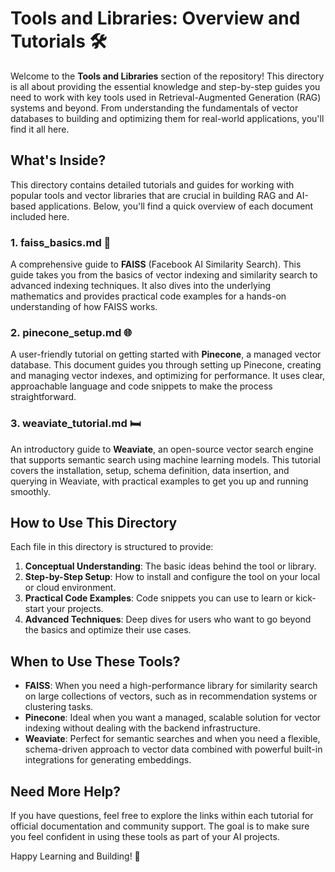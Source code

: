 # Tools and Libraries: Overview and Tutorials 🛠️

Welcome to the **Tools and Libraries** section of the repository! This directory is all about providing the essential knowledge and step-by-step guides you need to work with key tools used in Retrieval-Augmented Generation (RAG) systems and beyond. From understanding the fundamentals of vector databases to building and optimizing them for real-world applications, you'll find it all here.

## What's Inside?
This directory contains detailed tutorials and guides for working with popular tools and vector libraries that are crucial in building RAG and AI-based applications. Below, you'll find a quick overview of each document included here.

### 1. **faiss_basics.md** 🔢
A comprehensive guide to **FAISS** (Facebook AI Similarity Search). This guide takes you from the basics of vector indexing and similarity search to advanced indexing techniques. It also dives into the underlying mathematics and provides practical code examples for a hands-on understanding of how FAISS works.

### 2. **pinecone_setup.md** 🌐
A user-friendly tutorial on getting started with **Pinecone**, a managed vector database. This document guides you through setting up Pinecone, creating and managing vector indexes, and optimizing for performance. It uses clear, approachable language and code snippets to make the process straightforward.

### 3. **weaviate_tutorial.md** 🛏️
An introductory guide to **Weaviate**, an open-source vector search engine that supports semantic search using machine learning models. This tutorial covers the installation, setup, schema definition, data insertion, and querying in Weaviate, with practical examples to get you up and running smoothly.

## How to Use This Directory
Each file in this directory is structured to provide:
1. **Conceptual Understanding**: The basic ideas behind the tool or library.
2. **Step-by-Step Setup**: How to install and configure the tool on your local or cloud environment.
3. **Practical Code Examples**: Code snippets you can use to learn or kick-start your projects.
4. **Advanced Techniques**: Deep dives for users who want to go beyond the basics and optimize their use cases.

## When to Use These Tools?
- **FAISS**: When you need a high-performance library for similarity search on large collections of vectors, such as in recommendation systems or clustering tasks.
- **Pinecone**: Ideal when you want a managed, scalable solution for vector indexing without dealing with the backend infrastructure.
- **Weaviate**: Perfect for semantic searches and when you need a flexible, schema-driven approach to vector data combined with powerful built-in integrations for generating embeddings.

## Need More Help?
If you have questions, feel free to explore the links within each tutorial for official documentation and community support. The goal is to make sure you feel confident in using these tools as part of your AI projects.

Happy Learning and Building! 🚀